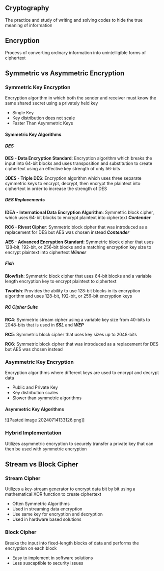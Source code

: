 ## Cryptography
The practice and study of writing and solving codes to hide the true meaning of information

## Encryption
Process of converting ordinary information into unintelligible forms of ciphertext

## Symmetric vs Asymmetric Encryption

### Symmetric Key Encryption
Encryption algorithm in which both the sender and receiver must know the same shared secret using a privately held key
- Single Key
- Key distribution does not scale
-  Faster Than Asymmetric Keys
#### Symmetric Key Algorithms

##### DES

**DES - Data Encryption Standard**: Encryption algorithm which breaks the input into 64-bit blocks and uses transposition and substitution to create ciphertext using an effective key strength of only 56-bits

**3DES - Triple DES**: Encryption algorithm which uses three separate symmetric keys to encrypt, decrypt, then encrypt the plaintext into ciphertext in order to increase the strength of DES

##### DES Replacements

**IDEA - International Data Encryption Algorithm**: Symmetric block cipher, which uses 64-bit blocks to encrypt plaintext into ciphertext ***Contender***

**RC6 - Rivest Cipher**: Symmetric block cipher that was introduced as a replacement for DES but AES was chosen instead ***Contender***

**AES - Advanced Encryption Standard**: Symmetric block cipher that uses 128-bit, 192-bit, or 256-bit blocks and a matching encryption key size to encrypt plaintext into ciphertext ***Winner***
##### Fish

**Blowfish**: Symmetric block cipher that uses 64-bit blocks and a variable length encryption key to encrypt plaintext to ciphertext

**Twofish**: Provides the ability to use 128-bit blocks in its encryption algorithm and uses 128-bit, 192-bit, or 256-bit encryption keys 

##### RC Cipher Suite

**RC4**: Symmetric stream cipher using a variable key size from 40-bits to 2048-bits that is used in ***SSL*** and ***WEP***

**RC5**: Symmetric block cipher that uses key sizes up to 2048-bits

**RC6**: Symmetric block cipher that was introduced as a replacement for DES but AES was chosen instead
### Asymmetric Key Encryption
Encryption algorithms where different keys are used to encrypt and decrypt data
- Public and Private Key
- Key distribution scales
- Slower than symmetric algorithms

#### Asymmetric Key Algorithms

![[Pasted image 20240714133126.png]]


### Hybrid Implementation
Utilizes asymmetric encryption to securely transfer a private key that can then be used with symmetric encryption


## Stream vs Block Cipher

### Stream Cipher
Utilizes a key-stream generator to encrypt data bit by bit using a mathematical XOR function to create ciphertext
- Often Symmetric Algorithms
- Used in streaming data encryption
- Use same key for encryption and decryption
- Used in hardware based solutions
### Block Cipher
Breaks the input into fixed-length blocks of data and performs the encryption on each block
- Easy to implement in software solutions
- Less susceptible to security issues


